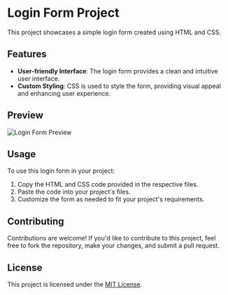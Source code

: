 # Login Form Project

This project showcases a simple login form created using HTML and CSS.

## Features

- **User-friendly Interface**: The login form provides a clean and intuitive user interface.
- **Custom Styling**: CSS is used to style the form, providing visual appeal and enhancing user experience.

## Preview

![Login Form Preview](login-form-preview.png)

## Usage

To use this login form in your project:

1. Copy the HTML and CSS code provided in the respective files.
2. Paste the code into your project's files.
3. Customize the form as needed to fit your project's requirements.

## Contributing

Contributions are welcome! If you'd like to contribute to this project, feel free to fork the repository, make your changes, and submit a pull request.

## License

This project is licensed under the [MIT License](LICENSE).
